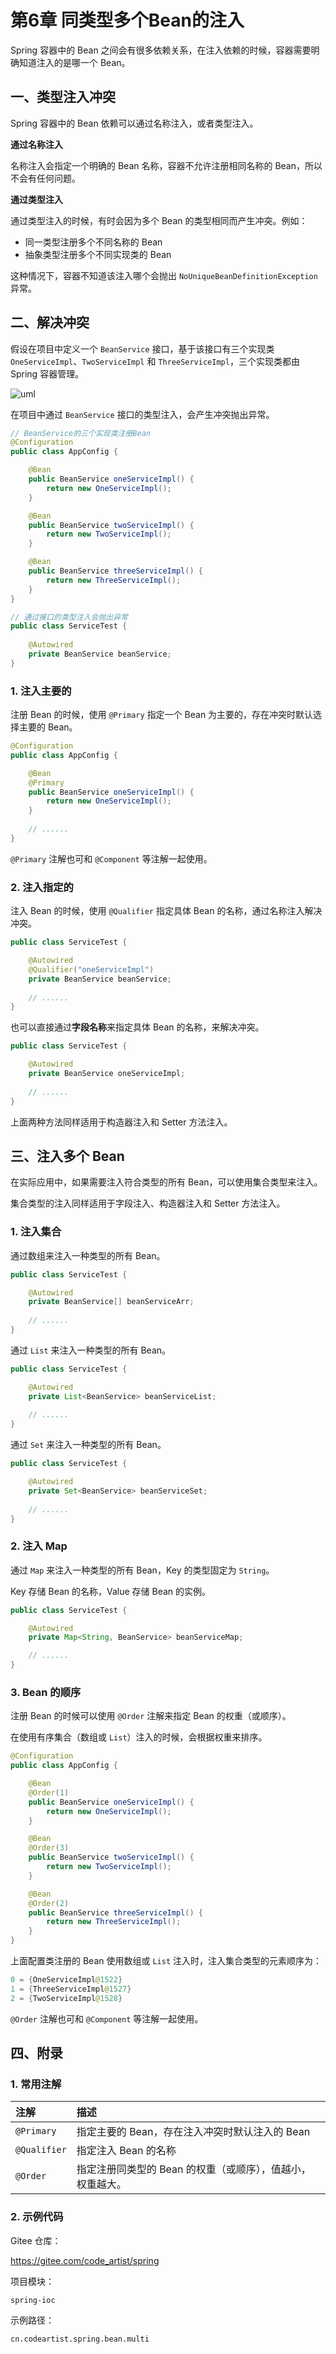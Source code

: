 # 第6章 同类型多个Bean的注入

Spring 容器中的 Bean 之间会有很多依赖关系，在注入依赖的时候，容器需要明确知道注入的是哪一个 Bean。

## 一、类型注入冲突

Spring 容器中的 Bean 依赖可以通过名称注入，或者类型注入。

**通过名称注入**

名称注入会指定一个明确的 Bean 名称，容器不允许注册相同名称的 Bean，所以不会有任何问题。

**通过类型注入**

通过类型注入的时候，有时会因为多个 Bean 的类型相同而产生冲突。例如：

- 同一类型注册多个不同名称的 Bean
- 抽象类型注册多个不同实现类的 Bean

这种情况下，容器不知道该注入哪个会抛出 `NoUniqueBeanDefinitionException` 异常。

## 二、解决冲突

假设在项目中定义一个 `BeanService` 接口，基于该接口有三个实现类 `OneServiceImpl`、`TwoServiceImpl` 和 `ThreeServiceImpl`，三个实现类都由 Spring 容器管理。

![uml](/images/spring/第6章-Spring多实现类Bean的注入/uml.png)

在项目中通过 `BeanService` 接口的类型注入，会产生冲突抛出异常。

```java
// BeanService的三个实现类注册Bean
@Configuration
public class AppConfig {

    @Bean
    public BeanService oneServiceImpl() {
        return new OneServiceImpl();
    }

    @Bean
    public BeanService twoServiceImpl() {
        return new TwoServiceImpl();
    }

    @Bean
    public BeanService threeServiceImpl() {
        return new ThreeServiceImpl();
    }
}

// 通过接口的类型注入会抛出异常
public class ServiceTest {
    
    @Autowired
    private BeanService beanService;
}
```

### 1. 注入主要的

注册 Bean 的时候，使用 `@Primary` 指定一个 Bean 为主要的，存在冲突时默认选择主要的 Bean。

```java
@Configuration
public class AppConfig {

    @Bean
    @Primary
    public BeanService oneServiceImpl() {
        return new OneServiceImpl();
    }
    
    // ......
}
```

`@Primary` 注解也可和 `@Component` 等注解一起使用。

### 2. 注入指定的

注入 Bean 的时候，使用 `@Qualifier` 指定具体 Bean 的名称，通过名称注入解决冲突。

```java
public class ServiceTest {

    @Autowired
    @Qualifier("oneServiceImpl")
    private BeanService beanService;
    
    // ......
}
```

也可以直接通过**字段名称**来指定具体 Bean 的名称，来解决冲突。

```java
public class ServiceTest {

    @Autowired
    private BeanService oneServiceImpl;
    
    // ......
}
```

上面两种方法同样适用于构造器注入和 Setter 方法注入。

## 三、注入多个 Bean

在实际应用中，如果需要注入符合类型的所有 Bean，可以使用集合类型来注入。

集合类型的注入同样适用于字段注入、构造器注入和 Setter 方法注入。

### 1. 注入集合

通过数组来注入一种类型的所有 Bean。

```java
public class ServiceTest {

    @Autowired
    private BeanService[] beanServiceArr;
    
    // ......
}
```

通过 `List` 来注入一种类型的所有 Bean。

```java
public class ServiceTest {

    @Autowired
    private List<BeanService> beanServiceList;
    
    // ......
}
```

通过 `Set` 来注入一种类型的所有 Bean。

```java
public class ServiceTest {

    @Autowired
    private Set<BeanService> beanServiceSet;
    
    // ......
}
```

### 2. 注入 Map

通过 `Map` 来注入一种类型的所有 Bean，Key 的类型固定为 `String`。

Key 存储 Bean 的名称，Value 存储 Bean 的实例。

```java
public class ServiceTest {

    @Autowired
    private Map<String, BeanService> beanServiceMap;

    // ......
}
```

### 3. Bean 的顺序

注册 Bean 的时候可以使用 `@Order` 注解来指定 Bean 的权重（或顺序）。

在使用有序集合（数组或 `List`）注入的时候，会根据权重来排序。

```java
@Configuration
public class AppConfig {

    @Bean
    @Order(1)
    public BeanService oneServiceImpl() {
        return new OneServiceImpl();
    }

    @Bean
    @Order(3)
    public BeanService twoServiceImpl() {
        return new TwoServiceImpl();
    }

    @Bean
    @Order(2)
    public BeanService threeServiceImpl() {
        return new ThreeServiceImpl();
    }
}
```

上面配置类注册的 Bean 使用数组或 `List` 注入时，注入集合类型的元素顺序为：

```java
0 = {OneServiceImpl@1522} 
1 = {ThreeServiceImpl@1527} 
2 = {TwoServiceImpl@1528} 
```

`@Order` 注解也可和 `@Component` 等注解一起使用。

## 四、附录

### 1. 常用注解

| 注解         | 描述                                                       |
| :----------- | :--------------------------------------------------------- |
| `@Primary`   | 指定主要的 Bean，存在注入冲突时默认注入的 Bean             |
| `@Qualifier` | 指定注入 Bean 的名称                                       |
| `@Order`     | 指定注册同类型的 Bean 的权重（或顺序），值越小，权重越大。 |

### 2. 示例代码

Gitee 仓库：

https://gitee.com/code_artist/spring

项目模块：

`spring-ioc`

示例路径：

`cn.codeartist.spring.bean.multi`

